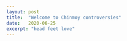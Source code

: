 ```yaml
---
layout: post
title:  "Welcome to Chinmoy controversies"
date:   2020-06-25
excerpt: "head feet love"
---
```

